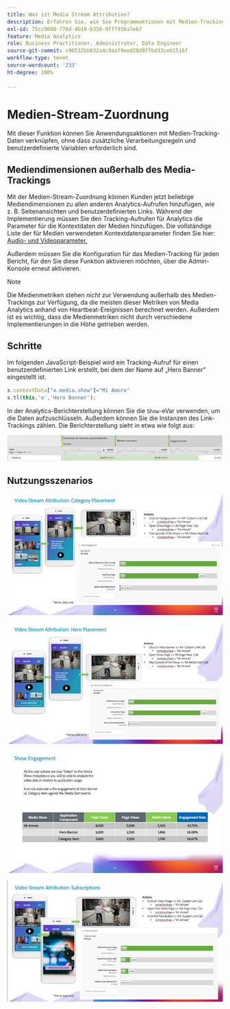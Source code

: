 ```yaml
---
title: Was ist Media Stream Attribution?
description: Erfahren Sie, wie Sie Programmaktionen mit Medien-Tracking-Daten verknüpfen können, ohne zusätzliche Verarbeitungsregeln und benutzerdefinierte Variablen zu benötigen.
exl-id: 75cc9088-776d-4b10-b358-9fff956a7eb7
feature: Media Analytics
role: Business Practitioner, Administrator, Data Engineer
source-git-commit: c96532bb032a4c9aaf9eed28d97fbd33ceb1516f
workflow-type: tm+mt
source-wordcount: '233'
ht-degree: 100%

---
```


# Medien-Stream-Zuordnung

Mit dieser Funktion können Sie Anwendungsaktionen mit Medien-Tracking-Daten verknüpfen, ohne dass zusätzliche Verarbeitungsregeln und benutzerdefinierte Variablen erforderlich sind.

## Mediendimensionen außerhalb des Media-Trackings

Mit der Medien-Stream-Zuordnung können Kunden jetzt beliebige Mediendimensionen zu allen anderen Analytics-Aufrufen hinzufügen, wie z. B. Seitenansichten und benutzerdefinierten Links. Während der Implementierung müssen Sie den Tracking-Aufrufen für Analytics die Parameter für die Kontextdaten der Medien hinzufügen. Die vollständige Liste der für Medien verwendeten Kontextdatenparameter finden Sie hier: [Audio- und Videoparameter.](/help/metrics-and-metadata/audio-video-parameters.md)

Außerdem müssen Sie die Konfiguration für das Medien-Tracking für jeden Bericht, für den Sie diese Funktion aktivieren möchten, über die Admin-Konsole erneut aktivieren.

>[!NOTE]
>
>Die Medienmetriken stehen _nicht_ zur Verwendung außerhalb des Medien-Trackings zur Verfügung, da die meisten dieser Metriken von Media Analytics anhand von Heartbeat-Ereignissen berechnet werden. Außerdem ist es wichtig, dass die Medienmetriken nicht durch verschiedene Implementierungen in die Höhe getrieben werden.

## Schritte

Im folgenden JavaScript-Beispiel wird ein Tracking-Aufruf für einen benutzerdefinierten Link erstellt, bei dem der Name auf „Hero Banner“ eingestellt ist.

```javascript
s.contextData["a.media.show"]="Mi Amore"
s.tl(this,'o','Hero Banner');
```

In der Analytics-Berichterstellung können Sie die `Show`-eVar verwenden, um die Daten aufzuschlüsseln. Außerdem können Sie die Instanzen des Link-Trackings zählen. Die Berichterstellung sieht in etwa wie folgt aus:

![](/assets/myShow-rpt-1.png)

## Nutzungsszenarios

![](/assets/vid-stream-attr-category.png)

![](/assets/vid-stream-attr-hero.png)

![](/assets/show-engagement.png)

![](/assets/vid-stream-attr-subs.png)
